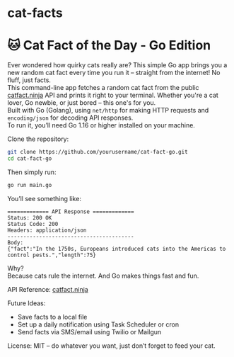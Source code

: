 # cat-facts


# 🐱 Cat Fact of the Day - Go Edition  
Ever wondered how quirky cats really are? This simple Go app brings you a new random cat fact every time you run it – straight from the internet! No fluff, just facts.  
This command-line app fetches a random cat fact from the public [catfact.ninja](https://catfact.ninja) API and prints it right to your terminal. Whether you're a cat lover, Go newbie, or just bored – this one's for you.  
Built with Go (Golang), using `net/http` for making HTTP requests and `encoding/json` for decoding API responses.  
To run it, you’ll need Go 1.16 or higher installed on your machine.  

Clone the repository:  
```bash  
git clone https://github.com/yourusername/cat-fact-go.git  
cd cat-fact-go  
```  

Then simply run:  
```bash  
go run main.go  
```  

You’ll see something like:  
```
============= API Response =============
Status: 200 OK
Status Code: 200
Headers: application/json
----------------------------------------
Body:
{"fact":"In the 1750s, Europeans introduced cats into the Americas to control pests.","length":75}
```  

Why?  
Because cats rule the internet. And Go makes things fast and fun.  

API Reference: [catfact.ninja](https://catfact.ninja)  

Future Ideas:  
- Save facts to a local file  
- Set up a daily notification using Task Scheduler or cron  
- Send facts via SMS/email using Twilio or Mailgun  

License: MIT – do whatever you want, just don’t forget to feed your cat.
